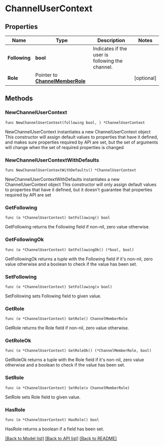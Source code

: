 # ChannelUserContext

## Properties

Name | Type | Description | Notes
------------ | ------------- | ------------- | -------------
**Following** | **bool** | Indicates if the user is following the channel. | 
**Role** | Pointer to [**ChannelMemberRole**](ChannelMemberRole.md) |  | [optional] 

## Methods

### NewChannelUserContext

`func NewChannelUserContext(following bool, ) *ChannelUserContext`

NewChannelUserContext instantiates a new ChannelUserContext object
This constructor will assign default values to properties that have it defined,
and makes sure properties required by API are set, but the set of arguments
will change when the set of required properties is changed

### NewChannelUserContextWithDefaults

`func NewChannelUserContextWithDefaults() *ChannelUserContext`

NewChannelUserContextWithDefaults instantiates a new ChannelUserContext object
This constructor will only assign default values to properties that have it defined,
but it doesn't guarantee that properties required by API are set

### GetFollowing

`func (o *ChannelUserContext) GetFollowing() bool`

GetFollowing returns the Following field if non-nil, zero value otherwise.

### GetFollowingOk

`func (o *ChannelUserContext) GetFollowingOk() (*bool, bool)`

GetFollowingOk returns a tuple with the Following field if it's non-nil, zero value otherwise
and a boolean to check if the value has been set.

### SetFollowing

`func (o *ChannelUserContext) SetFollowing(v bool)`

SetFollowing sets Following field to given value.


### GetRole

`func (o *ChannelUserContext) GetRole() ChannelMemberRole`

GetRole returns the Role field if non-nil, zero value otherwise.

### GetRoleOk

`func (o *ChannelUserContext) GetRoleOk() (*ChannelMemberRole, bool)`

GetRoleOk returns a tuple with the Role field if it's non-nil, zero value otherwise
and a boolean to check if the value has been set.

### SetRole

`func (o *ChannelUserContext) SetRole(v ChannelMemberRole)`

SetRole sets Role field to given value.

### HasRole

`func (o *ChannelUserContext) HasRole() bool`

HasRole returns a boolean if a field has been set.


[[Back to Model list]](../README.md#documentation-for-models) [[Back to API list]](../README.md#documentation-for-api-endpoints) [[Back to README]](../README.md)


